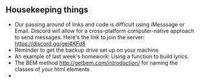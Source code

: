 ## Housekeeping things
- Our passing around of links and code is difficult using iMesssage or Email. Discord will allow for a cross-platform computer-native approach to send messages. Here's the link to join the server: https://discord.gg/gej4KFd8
- Reminder to get the backup drive set up on your machine
- An example of last week's homework: Using a function to build lyrics.
- The BEM method http://getbem.com/introduction/ for naming the classes of your html elements
- 